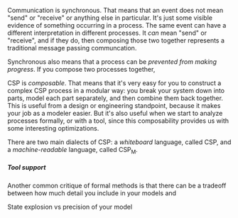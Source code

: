 Communication is synchronous.  That means that an event does not mean "send" or
"receive" or anything else in particular.  It's just some visible evidence of
something occurring in a process.  The same event can have a different
interpretation in different processes.  It *can* mean "send" or "receive", and
if they do, then composing those two together represents a traditional message
passing communcation.

Synchronous also means that a process can be *prevented from making progress*.
If you compose two processes together, 


CSP is *composable*.  That means that it's very easy for you to construct a
complex CSP process in a modular way: you break your system down into parts,
model each part separately, and then combine them back together.  This is useful
from a design or engineering standpoint, because it makes your job as a modeler
easier.  But it's also useful when we start to analyze processes formally, or
with a tool, since this composability provides us with some interesting
optimizations.


There are two main dialects of CSP: a *whiteboard* language, called CSP, and a
*machine-readable* language, called CSP<sub>M</sub>.


<h5>Tool support</h5>

Another common critique of formal methods is that there can be a tradeoff
between how much detail you include in your models and 

State explosion vs precision of your model
